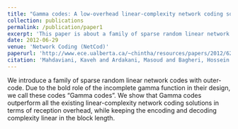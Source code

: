 ```yaml
---
title: "Gamma codes: A low-overhead linear-complexity network coding solution"
collection: publications
permalink: /publication/paper1
excerpt: 'This paper is about a family of sparse random linear network codes with outer-code.'
date: 2012-06-29
venue: 'Network Coding (NetCod)'
paperurl: 'http://www.ece.ualberta.ca/~chintha/resources/papers/2012/6261896.pdf'
citation: 'Mahdaviani, Kaveh and Ardakani, Masoud and Bagheri, Hossein and Tellambura, Chintha. (2012). &quot; booktitle={2012 International Symposium on Network Coding (NetCod)}, pages={125--130}, year={2012}, organization={IEEE} <i>Journal 1</i>. 1(3).'
---
```

We introduce a family of sparse random linear network codes with outer-code. Due to the bold role of the incomplete gamma function in their design, we call these codes “Gamma codes”. We show that Gamma codes outperform all the existing linear-complexity network coding solutions in terms of reception overhead, while keeping the encoding and decoding complexity linear in the block length.

